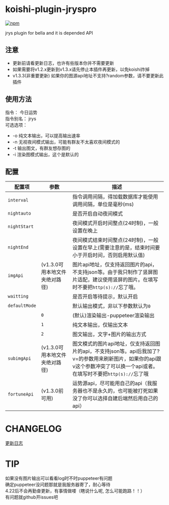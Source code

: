 # koishi-plugin-jryspro

[![npm](https://img.shields.io/npm/v/koishi-plugin-jryspro?style=flat-square)](https://www.npmjs.com/package/koishi-plugin-jryspro)

jrys plugin for bella and it is depended API
## 注意
* 更新前请看更新日志，也许有些版本你并不需要更新  
* 如果需要将v1.2.x更新到v1.3.x请先停止本插件再更新，以免koishi炸掉  
* v1.3.3(非重要更新)  如果你的图源api地址不支持?random参数，请不要更新此插件  

## 使用方法
指令： 今日运势  
指令别名： jrys  
可选选项：  
* -o 纯文本输出，可以提高输出速率  
* -n 无视夜间模式输出，可能有群友不太喜欢夜间模式的  
* -t 输出图文，有群友想存图的
* -i 渲染图模式输出，这个是默认的

## 配置
| 配置项           | 参数  | 描述                                                                                                      |
|---------------|-----|---------------------------------------------------------------------------------------------------------|
| `interval`    |     | 指令调用间隔，得加载数据库才能使用调用间隔，单位是毫秒(ms)                                                                         |
| `nightauto`    |     | 是否开启自动夜间模式                                                                         |
| `nightStart`  |     | 夜间模式开启时间整点(24时制)，一般设置在晚上                                                                                |
| `nightEnd`    |     | 夜间模式结束时间整点(24时制)，一般设置在早上(需要注意的是，结束时间要小于开启时间，否则启用默认值)                                                    |
| `imgApi`      |(v1.3.0可用本地文件夹绝对路径)| 图片api地址，仅支持返回图片的api，不支持json等。由于我只制作了竖屏图片适配，建议使用竖屏的图片。在填写时不要把`http(s)://`忘了哦。                            |
| `waitting`    |     | 是否开启等待提示，默认开启                                                                                           |
| `defaultMode` |     | 默认输出模式，非以下参数默认为`0`                                                                                      |
|               | `0` | (默认)渲染输出-puppeteer渲染输出                                                                                  |
|               | `1` | 纯文本输出，仅输出文本                                                                                             |
|               | `2` | 图文输出，文字+图片的输出方式                                                                               |
| `subimgApi`   |(v1.3.0可用本地文件夹绝对路径)| 图文模式的图片api地址，仅支持返回图片的api，不支持json等。api后我加了?v=的参数用来刷新图片，如果你的api跟v这个参数冲突了可以换一个api或者。在填写时不要把`http(s)://`忘了哦 |
| `fortuneApi`  |(v1.3.0前可用)| 运势源api，尽可能用自己的api（我服务器也不是永久的，也可能被打死如果没了你可以选择自建后端然后用自己的api）                                              |

# CHANGELOG

[更新日志](https://raw.githubusercontent.com/Twiyin0/koishi-plugin-jryspro/main/CHANGELOG.md)

# TIP
如果没有图片输出可以看看log时不时puppeteer有问题  
确定puppeteer没问题那就是我服务器寄了，耐心等待  
4.22后不会再勤奋更新，有事情做喽（瞎说什么呢, 怎么可能跑路！！）  
有问题就github开issues吧  
